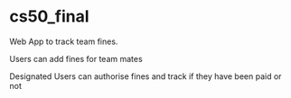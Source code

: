 # cs50_final

Web App to track team fines.

Users can add fines for team mates

Designated Users can authorise fines and track if they have been paid or not

